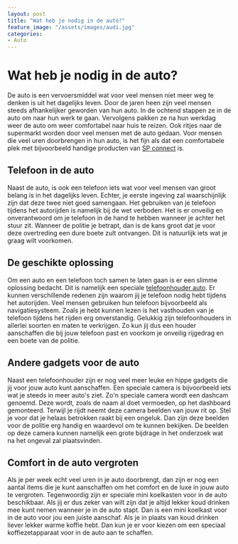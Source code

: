 ```yaml
---
layout: post
title: "Wat heb je nodig in de auto?"
feature_image: "/assets/images/audi.jpg"
categories:
- Auto
---
```


# Wat heb je nodig in de auto?

De auto is een vervoersmiddel wat voor veel mensen niet meer weg te denken is uit het dagelijks leven. Door de jaren heen zijn veel mensen steeds afhankelijker geworden van hun auto. In de ochtend stappen ze in de auto om naar hun werk te gaan. Vervolgens pakken ze na hun werkdag weer de auto om weer comfortabel naar huis te reizen. Ook ritjes naar de supermarkt worden door veel mensen met de auto gedaan. Voor mensen die veel uren doorbrengen in hun auto, is het fijn als dat een comfortabele plek met bijvoorbeeld handige producten van [SP connect](https://www.emounting.nl/brands/sp-connect/) is.

## Telefoon in de auto

Naast de auto, is ook een telefoon iets wat voor veel mensen van groot belang is in het dagelijks leven. Echter, je eerste ingeving zal waarschijnlijk zijn dat deze twee niet goed samengaan. Het gebruiken van je telefoon tijdens het autorijden is namelijk bij de wet verboden. Het is er onveilig en onverantwoord om je telefoon in de hand te hebben wanneer je achter het stuur zit. Wanneer de politie je betrapt, dan is de kans groot dat je voor deze overtreding een dure boete zult ontvangen. Dit is natuurlijk iets wat je graag wilt voorkomen.

## De geschikte oplossing

Om een auto en een telefoon toch samen te laten gaan is er een slimme oplossing bedacht. Dit is namelijk een speciale [telefoonhouder auto](https://www.emounting.nl/auto-houders/smartphone-en-iphone/). Er kunnen verschillende redenen zijn waarom jij je telefoon nodig hebt tijdens het autorijden. Veel mensen gebruiken hun telefoon bijvoorbeeld als navigatiesysteem. Zoals je hebt kunnen lezen is het vasthouden van je telefoon tijdens het rijden erg onverstandig. Gelukkig zijn telefoonhouders in allerlei soorten en maten te verkrijgen. Zo kun jij dus een houder aanschaffen die bij jouw telefoon past en voorkom je onveilig rijgedrag en een boete van de politie.

## Andere gadgets voor de auto

Naast een telefoonhouder zijn er nog veel meer leuke en hippe gadgets die jij voor jouw auto kunt aanschaffen. Een speciale camera is bijvoorbeeld iets wat je steeds in meer auto's ziet. Zo'n speciale camera wordt een dashcam genoemd. Deze wordt, zoals de naam al doet vermoeden, op het dashboard gemonteerd. Terwijl je rijdt neemt deze camera beelden van jouw rit op. Stel je voor dat je helaas betrokken raakt bij een ongeluk. Dan zijn deze beelden voor de politie erg handig en waardevol om te kunnen bekijken. De beelden op deze camera kunnen namelijk een grote bijdrage in het onderzoek wat na het ongeval zal plaatsvinden.

## Comfort in de auto vergroten

Als je per week echt veel uren in je auto doorbrengt, dan zijn er nog een aantal items die je kunt aanschaffen om het comfort en de luxe in jouw auto te vergroten. Tegenwoordig zijn er speciale mini koelkasten voor in de auto beschikbaar. Als jij er dus zeker van wilt zijn dat je altijd lekker koud drinken mee kunt nemen wanneer je in de auto stapt. Dan is een mini koelkast voor in de auto voor jou een juiste aanschaf. Als je in plaats van koud drinken liever lekker warme koffie hebt. Dan kun je er voor kiezen om een speciaal koffiezetapparaat voor in de auto aan te schaffen.